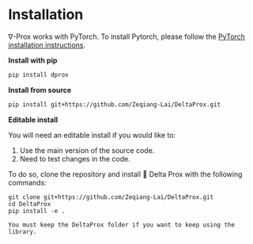 # Installation


∇-Prox works with PyTorch. To install Pytorch, please follow the [PyTorch installation instructions](https://pytorch.org/get-started/locally/).


**Install with pip**

```bash
pip install dprox
```

**Install from source**

```bash
pip install git+https://github.com/Zeqiang-Lai/DeltaProx.git
```

**Editable install**

You will need an editable install if you would like to:

1. Use the main version of the source code.
2. Need to test changes in the code.

To do so, clone the repository and install 🎉 Delta Prox with the following commands:

```
git clone git+https://github.com/Zeqiang-Lai/DeltaProx.git
cd DeltaProx
pip install -e .
```

```{caution}
You must keep the DeltaProx folder if you want to keep using the library.
```
